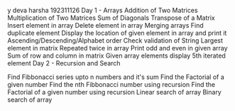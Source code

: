 y deva harsha
192311126
Day 1 - Arrays
Addition of Two Matrices
Multiplication of Two Matrices
Sum of Diagonals
Transpose of a Matrix
Insert element in array
Delete element in array
Merging arrays
Find duplicate element
Display the location of given element in array and print it
Ascending/Descending/Alphabet order
Check validation of String
Largest element in matrix
Repeated twice in array
Print odd and even in given array
Sum of row and column in matrix
Given array elements display 5th iterated element
Day 2 - Recursion and Search

Find Fibbonacci series upto n numbers and it's sum
Find the Factorial of a given number
Find the nth Fibbonacci number using recursion
Find the Factorial of a given number using recursion
Linear search of array
Binary search of array
